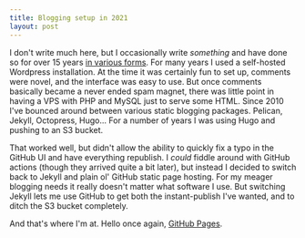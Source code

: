 ```yaml
---
title: Blogging setup in 2021
layout: post
---
```


I don't write much here, but I occasionally write _something_ and have done so for over 15 years
[in various forms](/blogs). For many years I used a self-hosted Wordpress installation. At the
time it was certainly fun to set up, comments were novel, and the interface was easy to use.
But once comments basically became a never ended spam magnet, there was little point in
having a VPS with PHP and MySQL just to serve some HTML. Since 2010 I've bounced around between
various static blogging packages. Pelican, Jekyll, Octopress, Hugo... For a number of years I was using
Hugo and pushing to an S3 bucket.

That worked well, but didn't allow the ability to quickly fix a typo in the GitHub UI and have
everything republish. I _could_ fiddle around with GitHub actions (though they arrived quite a bit
later), but instead I decided to switch back to Jekyll and plain ol' GitHub static page hosting.
For my meager blogging needs it really doesn't matter what software I use. But switching Jekyll lets
me use GitHub to get both the instant-publish I've wanted, and to ditch the S3 bucket completely.

And that's where I'm at. Hello once again, [GitHub Pages](https://pages.github.com/).
